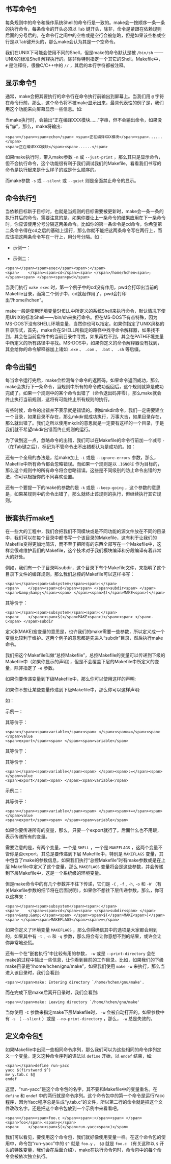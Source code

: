 ## 书写命令[¶](https://seisman.github.io/how-to-write-makefile/recipes.html#id1 "Link to this heading")

每条规则中的命令和操作系统Shell的命令行是一致的。make会一按顺序一条一条的执行命令，每条命令的开头必须以 `Tab` 键开头，除非，命令是紧跟在依赖规则后面的分号后的。在命令行之间中的空格或是空行会被忽略，但是如果该空格或空行是以Tab键开头的，那么make会认为其是一个空命令。

我们在UNIX下可能会使用不同的Shell，但是make的命令默认是被 `/bin/sh` ——UNIX的标准Shell 解释执行的。除非你特别指定一个其它的Shell。Makefile中， `#` 是注释符，很像C/C++中的 `//` ，其后的本行字符都被注释。

## 显示命令[¶](https://seisman.github.io/how-to-write-makefile/recipes.html#id2 "Link to this heading")

通常，make会把其要执行的命令行在命令执行前输出到屏幕上。当我们用 `@` 字符在命令行前，那么，这个命令将不被make显示出来，最具代表性的例子是，我们用这个功能来向屏幕显示一些信息。如:

当make执行时，会输出“正在编译XXX模块……”字串，但不会输出命令，如果没有“@”，那么，make将输出:

```
<span></span><span>echo</span> <span>正在编译XXX模块</span><span>......</span>
<span>正在编译XXX模块</span><span>......</span>
```

如果make执行时，带入make参数 `-n` 或 `--just-print` ，那么其只是显示命令，但不会执行命令，这个功能很有利于我们调试我们的Makefile，看看我们书写的命令是执行起来是什么样子的或是什么顺序的。

而make参数 `-s` 或 `--silent` 或 `--quiet` 则是全面禁止命令的显示。

## 命令执行[¶](https://seisman.github.io/how-to-write-makefile/recipes.html#id3 "Link to this heading")

当依赖目标新于目标时，也就是当规则的目标需要被更新时，make会一条一条的执行其后的命令。需要注意的是，如果你要让上一条命令的结果应用在下一条命令时，你应该使用分号分隔这两条命令。比如你的第一条命令是cd命令，你希望第二条命令得在cd之后的基础上运行，那么你就不能把这两条命令写在两行上，而应该把这两条命令写在一行上，用分号分隔。如：

-   示例一：
    

-   示例二：
    

```
<span></span><span>exec</span><span>:</span>
<span>    </span><span>cd</span><span> </span>/home/hchen<span>;</span><span> </span><span>pwd</span>
```

当我们执行 `make exec` 时，第一个例子中的cd没有作用，pwd会打印出当前的Makefile目录，而第二个例子中，cd就起作用了，pwd会打印出“/home/hchen”。

make一般是使用环境变量SHELL中所定义的系统Shell来执行命令，默认情况下使用UNIX的标准Shell——/bin/sh来执行命令。但在MS-DOS下有点特殊，因为MS-DOS下没有SHELL环境变量，当然你也可以指定。如果你指定了UNIX风格的目录形式，首先，make会在SHELL所指定的路径中找寻命令解释器，如果找不到，其会在当前盘符中的当前目录中寻找，如果再找不到，其会在PATH环境变量中所定义的所有路径中寻找。MS-DOS中，如果你定义的命令解释器没有找到，其会给你的命令解释器加上诸如 `.exe` 、 `.com` 、 `.bat` 、 `.sh` 等后缀。

## 命令出错[¶](https://seisman.github.io/how-to-write-makefile/recipes.html#id4 "Link to this heading")

每当命令运行完后，make会检测每个命令的返回码，如果命令返回成功，那么make会执行下一条命令，当规则中所有的命令成功返回后，这个规则就算是成功完成了。如果一个规则中的某个命令出错了（命令退出码非零），那么make就会终止执行当前规则，这将有可能终止所有规则的执行。

有些时候，命令的出错并不表示就是错误的。例如mkdir命令，我们一定需要建立一个目录，如果目录不存在，那么mkdir就成功执行，万事大吉，如果目录存在，那么就出错了。我们之所以使用mkdir的意思就是一定要有这样的一个目录，于是我们就不希望mkdir出错而终止规则的运行。

为了做到这一点，忽略命令的出错，我们可以在Makefile的命令行前加一个减号 `-` （在Tab键之后），标记为不管命令出不出错都认为是成功的。如：

还有一个全局的办法是，给make加上 `-i` 或是 `--ignore-errors` 参数，那么，Makefile中所有命令都会忽略错误。而如果一个规则是以 `.IGNORE` 作为目标的，那么这个规则中的所有命令将会忽略错误。这些是不同级别的防止命令出错的方法，你可以根据你的不同喜欢设置。

还有一个要提一下的make的参数的是 `-k` 或是 `--keep-going` ，这个参数的意思是，如果某规则中的命令出错了，那么就终止该规则的执行，但继续执行其它规则。

## 嵌套执行make[¶](https://seisman.github.io/how-to-write-makefile/recipes.html#make "Link to this heading")

在一些大的工程中，我们会把我们不同模块或是不同功能的源文件放在不同的目录中，我们可以在每个目录中都书写一个该目录的Makefile，这有利于让我们的Makefile变得更加地简洁，而不至于把所有的东西全部写在一个Makefile中，这样会很难维护我们的Makefile，这个技术对于我们模块编译和分段编译有着非常大的好处。

例如，我们有一个子目录叫subdir，这个目录下有个Makefile文件，来指明了这个目录下文件的编译规则。那么我们总控的Makefile可以这样书写：

```
<span></span><span>subsystem</span><span>:</span>
<span>    </span><span>cd</span><span> </span>subdir<span> </span><span>&amp;&amp;</span><span> </span><span>$(</span>MAKE<span>)</span>
```

其等价于：

```
<span></span><span>subsystem</span><span>:</span>
<span>    </span><span>$(</span>MAKE<span>)</span><span> </span>-C<span> </span>subdir
```

定义$(MAKE)宏变量的意思是，也许我们的make需要一些参数，所以定义成一个变量比较利于维护。这两个例子的意思都是先进入“subdir”目录，然后执行make命令。

我们把这个Makefile叫做“总控Makefile”，总控Makefile的变量可以传递到下级的Makefile中（如果你显示的声明），但是不会覆盖下层的Makefile中所定义的变量，除非指定了 `-e` 参数。

如果你要传递变量到下级Makefile中，那么你可以使用这样的声明:

如果你不想让某些变量传递到下级Makefile中，那么你可以这样声明:

如：

示例一：

其等价于：

```
<span></span><span>variable</span><span> </span><span>=</span><span> </span>value
<span>export</span><span> </span><span>variable</span>
```

其等价于：

其等价于：

```
<span></span><span>variable</span><span> </span><span>:=</span><span> </span>value
<span>export</span><span> </span><span>variable</span>
```

示例二：

其等价于：

```
<span></span><span>variable</span><span> </span><span>+=</span><span> </span>value
<span>export</span><span> </span><span>variable</span>
```

如果你要传递所有的变量，那么，只要一个export就行了。后面什么也不用跟，表示传递所有的变量。

需要注意的是，有两个变量，一个是 `SHELL` ，一个是 `MAKEFLAGS` ，这两个变量不管你是否export，其总是要传递到下层 Makefile中，特别是 `MAKEFLAGS` 变量，其中包含了make的参数信息，如果我们执行“总控Makefile”时有make参数或是在上层 Makefile中定义了这个变量，那么 `MAKEFLAGS` 变量将会是这些参数，并会传递到下层Makefile中，这是一个系统级的环境变量。

但是make命令中的有几个参数并不往下传递，它们是 `-C` , `-f` , `-h`, `-o` 和 `-W` （有关Makefile参数的细节将在后面说明），如果你不想往下层传递参数，那么，你可以这样来：

```
<span></span><span>subsystem</span><span>:</span>
<span>    </span><span>cd</span><span> </span>subdir<span> </span><span>&amp;&amp;</span><span> </span><span>$(</span>MAKE<span>)</span><span> </span><span>MAKEFLAGS</span><span>=</span>
```

如果你定义了环境变量 `MAKEFLAGS` ，那么你得确信其中的选项是大家都会用到的，如果其中有 `-t` , `-n` 和 `-q` 参数，那么将会有让你意想不到的结果，或许会让你异常地恐慌。

还有一个在“嵌套执行”中比较有用的参数， `-w` 或是 `--print-directory` 会在make的过程中输出一些信息，让你看到目前的工作目录。比如，如果我们的下级make目录是“/home/hchen/gnu/make”，如果我们使用 `make -w` 来执行，那么当进入该目录时，我们会看到:

```
<span></span>make: Entering directory `/home/hchen/gnu/make'.
```

而在完成下层make后离开目录时，我们会看到:

```
<span></span>make: Leaving directory `/home/hchen/gnu/make'
```

当你使用 `-C` 参数来指定make下层Makefile时， `-w` 会被自动打开的。如果参数中有 `-s` （ `--slient` ）或是 `--no-print-directory` ，那么， `-w` 总是失效的。

## 定义命令包[¶](https://seisman.github.io/how-to-write-makefile/recipes.html#id5 "Link to this heading")

如果Makefile中出现一些相同命令序列，那么我们可以为这些相同的命令序列定义一个变量。定义这种命令序列的语法以 `define` 开始，以 `endef` 结束，如:

```
<span></span>define run-yacc
yacc $(firstword $^)
mv y.tab.c $@
endef
```

这里，“run-yacc”是这个命令包的名字，其不要和Makefile中的变量重名。在 `define` 和 `endef` 中的两行就是命令序列。这个命令包中的第一个命令是运行Yacc程序，因为Yacc程序总是生成“y.tab.c”的文件，所以第二行的命令就是把这个文件改改名字。还是把这个命令包放到一个示例中来看看吧。

```
<span></span><span>foo.c </span><span>:</span><span> </span><span>foo</span>.<span>y</span>
<span>    </span><span>$(</span>run-yacc<span>)</span>
```

我们可以看见，要使用这个命令包，我们就好像使用变量一样。在这个命令包的使用中，命令包“run-yacc”中的 `$^` 就是 `foo.y` ， `$@` 就是 `foo.c` （有关这种以 `$` 开头的特殊变量，我们会在后面介绍），make在执行命令包时，命令包中的每个命令会被依次独立执行。